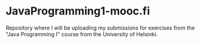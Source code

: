 # JavaProgramming1-mooc.fi

Repository where I will be uploading my submissions for exercises from the "Java Programming I" course from the University of Helsinki.
